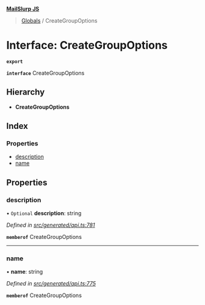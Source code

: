 **[MailSlurp JS](../README.md)**

> [Globals](../README.md) / CreateGroupOptions

# Interface: CreateGroupOptions

**`export`** 

**`interface`** CreateGroupOptions

## Hierarchy

* **CreateGroupOptions**

## Index

### Properties

* [description](creategroupoptions.md#description)
* [name](creategroupoptions.md#name)

## Properties

### description

• `Optional` **description**: string

*Defined in [src/generated/api.ts:781](https://github.com/mailslurp/mailslurp-client/blob/5a4fc29/src/generated/api.ts#L781)*

**`memberof`** CreateGroupOptions

___

### name

•  **name**: string

*Defined in [src/generated/api.ts:775](https://github.com/mailslurp/mailslurp-client/blob/5a4fc29/src/generated/api.ts#L775)*

**`memberof`** CreateGroupOptions
